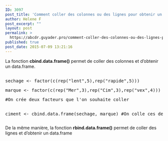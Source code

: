 ```yaml
---
ID: 3097
post_title: 'Comment coller des colonnes ou des lignes pour obtenir un data.frame ? : cbind.data.frame, rbind.data.frame'
author: Helene F
post_excerpt: ""
layout: post
permalink: >
  https://abcdr.guyader.pro/comment-coller-des-colonnes-ou-des-lignes-pour-obtenir-un-data-frame-cbind-data-frame-rbind-data-frame/
published: true
post_date: 2015-07-09 13:21:16
---
```

<p>La fonction <strong>cbind.data.frame()</strong> permet de coller des colonnes et d’obtenir un data.frame.</p><p> <pre  lang='rsplus' ><br />sechage &lt;- factor(c(rep("lent",5),rep("rapide",5)))</p><p>marque &lt;- factor(c(rep("Mer",3),rep("Cim",3),rep("vex",4)))</p><p>#On crée deux facteurs que l'on souhaite coller</p><p><br />ciment &lt;- cbind.data.frame(sechage, marque) #On colle ces deux facteurs</p><p></pre> </p><p>De la même manière, la fonction <strong>rbind.data.frame()</strong> permet de coller des lignes et d’obtenir un data.frame</p>